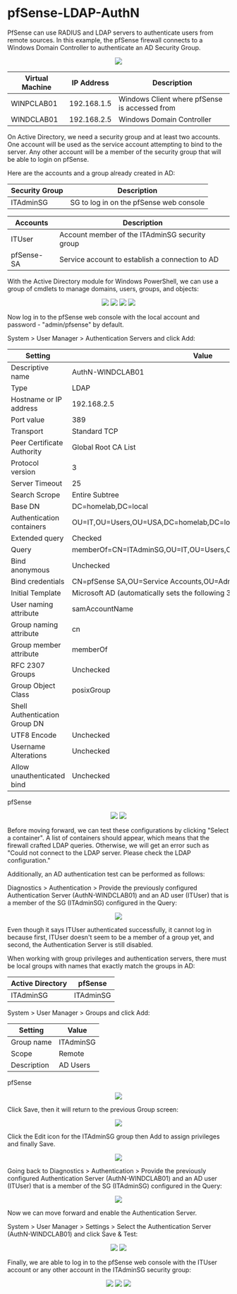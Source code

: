 # pfSense-LDAP-AuthN
PfSense can use RADIUS and LDAP servers to authenticate users from remote sources. In this example, the pfSense firewall connects to a Windows Domain Controller to authenticate an AD Security Group.

<p align="center">
 <img src="https://github.com/HamllerM/pfSense-LDAP-AuthN/assets/62651116/7f96e62a-c182-4a10-b7e7-95234b61b8ac"/>
</p> 


| Virtual Machine | IP Address | Description |
| --- | --- | --- |
| WINPCLAB01 | 192.168.1.5 | Windows Client where pfSense is accessed from |
| WINDCLAB01 | 192.168.2.5 | Windows Domain Controller |


On Active Directory, we need a security group and at least two accounts. One account will be used as the service account attempting to bind to the server. Any other account will be a member of the security group that will be able to login on pfSense.

Here are the accounts and a group already created in AD:

| Security Group | Description |
| --- | --- |
| ITAdminSG | SG to log in on the pfSense web console |

| Accounts | Description |
| --- | --- |
| ITUser | Account member of the ITAdminSG security group |
| pfSense-SA | Service account to establish a connection to AD |



With the Active Directory module for Windows PowerShell, we can use a group of cmdlets to manage domains, users, groups, and objects:

<p align="center">
  <img src="https://github.com/HamllerM/pfSense-LDAP-AuthN/assets/62651116/3669ff98-e5f0-4027-ba81-8124fa74125b"/>
  <img src="https://github.com/HamllerM/pfSense-LDAP-AuthN/assets/62651116/6414e937-0ea0-4f72-9eea-d296f19e170b"/>
  <img src="https://github.com/HamllerM/pfSense-LDAP-AuthN/assets/62651116/ed53ff46-13cc-473b-a0be-f52daf8ad7f8)"/>
  <img src="https://github.com/HamllerM/pfSense-LDAP-AuthN/assets/62651116/4ddf1c5f-55fd-4927-8538-4d84d58ce0cd)"/>
</p> 

Now log in to the pfSense web console with the local account and password - "admin/pfsense" by default.

System > User Manager > Authentication Servers and click Add:

| Setting | Value |
| --- | --- |
| Descriptive name | AuthN-WINDCLAB01 |
| Type | LDAP |
| Hostname or IP address | 192.168.2.5 |
| Port value | 389 |
| Transport | Standard TCP |
| Peer Certificate Authority | Global Root CA List |
| Protocol version | 3 |
| Server Timeout | 25 |
| Search Scrope | Entire Subtree |
| Base DN | DC=homelab,DC=local |
| Authentication containers | OU=IT,OU=Users,OU=USA,DC=homelab,DC=local |
| Extended query | Checked |
| Query | memberOf=CN=ITAdminSG,OU=IT,OU=Users,OU=USA,DC=homelab,DC=local |
| Bind anonymous | Unchecked |
| Bind credentials | CN=pfSense SA,OU=Service Accounts,OU=Admin,DC=homelab,DC=local |
| Initial Template | Microsoft AD (automatically sets the following 3 values)|
| User naming attribute | samAccountName |
| Group naming attribute | cn |
| Group member attribute | memberOf |
| RFC 2307 Groups | Unchecked |
| Group Object Class | posixGroup |
| Shell Authentication Group DN |  |
| UTF8 Encode | Unchecked |
| Username Alterations | Unchecked |
| Allow unauthenticated bind | Unchecked |

pfSense
<p align="center">
  <img src="https://github.com/HamllerM/pfSense-LDAP-AuthN/assets/62651116/571fcf7b-055a-4c1a-8fde-718c27e7de95"/>
  <img src="https://github.com/HamllerM/pfSense-LDAP-AuthN/assets/62651116/389fac34-697d-4d67-9a4d-fc2b9ab5309f"/>
</p>


Before moving forward, we can test these configurations by clicking "Select a container". A list of containers should appear, which means that the firewall crafted LDAP queries. Otherwise, we will get an error such as "Could not connect to the LDAP server. Please check the LDAP configuration."

Additionally, an AD authentication test can be performed as follows:

Diagnostics > Authentication > Provide the previously configured Authentication Server (AuthN-WINDCLAB01) and an AD user (ITUser) that is a member of the SG (ITAdminSG) configured in the Query:

<p align="center">
  <img src="https://github.com/HamllerM/pfSense-LDAP-AuthN/assets/62651116/59fe03b2-31d8-412b-8f1a-628554005f6d"/>
</p>

Even though it says ITUser authenticated successfully, it cannot log in because first, ITUser doesn't seem to be a member of a group yet, and second, the Authentication Server is still disabled.

When working with group privileges and authentication servers, there must be local groups with names that exactly match the groups in AD:

| Active Directory | pfSense |
| --- | --- |
| ITAdminSG | ITAdminSG |

System > User Manager > Groups and click Add:

| Setting | Value |
| --- | --- |
| Group name | ITAdminSG |
| Scope  | Remote |
| Description | AD Users |

pfSense
<p align="center">
  <img src="https://github.com/HamllerM/pfSense-LDAP-AuthN/assets/62651116/7ee1aa1d-56a7-4e02-a56f-d29457b25827"/>
</p>

Click Save, then it will return to the previous Group screen:

<p align="center">
  <img src="https://github.com/HamllerM/pfSense-LDAP-AuthN/assets/62651116/3564af30-a07a-4a58-887e-8def3c31be7c"/>
</p>

Click the Edit icon for the ITAdminSG group then Add to assign privileges and finally Save.

<p align="center">
  <img src="https://github.com/HamllerM/pfSense-LDAP-AuthN/assets/62651116/41be39ea-6010-416c-96c3-a9460ce296d2"/>
</p>

Going back to Diagnostics > Authentication > Provide the previously configured Authentication Server (AuthN-WINDCLAB01) and an AD user (ITUser) that is a member of the SG (ITAdminSG) configured in the Query:

<p align="center">
  <img src="https://github.com/HamllerM/pfSense-LDAP-AuthN/assets/62651116/04ce2f5a-728e-4ab4-bc25-c3158041c6a0"/>
</p>

Now we can move forward and enable the Authentication Server.

System > User Manager > Settings > Select the Authentication Server (AuthN-WINDCLAB01) and click Save & Test:

<p align="center">
  <img src="https://github.com/HamllerM/pfSense-LDAP-AuthN/assets/62651116/81d16e1f-205f-4fa5-8575-76ddf196da9d"/>
  <img src="https://github.com/HamllerM/pfSense-LDAP-AuthN/assets/62651116/c86865c1-ebf9-4229-b64d-b1899e5af2c4"/>
</p>

Finally, we are able to log in to the pfSense web console with the ITUser account or any other account in the ITAdminSG security group:

<p align="center">
  <img src="https://github.com/HamllerM/pfSense-LDAP-AuthN/assets/62651116/ebee50a5-ca76-4e19-a28d-aae7dd0e3cea"/>
  
  <img src="https://github.com/HamllerM/pfSense-LDAP-AuthN/assets/62651116/efcc9a3a-435b-48d4-b538-d1dfdd1fffe6"/>

  <img src="https://github.com/HamllerM/pfSense-LDAP-AuthN/assets/62651116/67955429-9d4f-41c8-96b1-65691ecacfcb"/>
</p>



